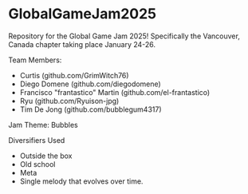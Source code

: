 # GlobalGameJam2025
Repository for the Global Game Jam 2025! Specifically the Vancouver, Canada chapter taking place January 24-26.

Team Members:
- Curtis (github.com/GrimWitch76)
- Diego Domene (github.com/diegodomene)
- Francisco "frantastico" Martin (github.com/el-frantastico)
- Ryu (github.com/Ryuison-jpg)
- Tim De Jong (github.com/bubblegum4317)

Jam Theme: Bubbles

Diversifiers Used
- Outside the box
- Old school
- Meta
- Single melody that evolves over time.
